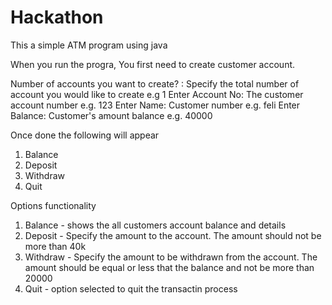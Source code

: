 # Hackathon

This a simple ATM program using java

When you run the progra, You first need to create customer account.

Number of accounts you want to create? : Specify the total number of account you would like to create e.g 1
Enter Account No: The customer account number e.g. 123
Enter Name: Customer number e.g. feli
Enter Balance: Customer's amount balance e.g. 40000

Once done the following will appear
1. Balance
2. Deposit
3. Withdraw
4. Quit

Options functionality
1. Balance - shows the all customers account balance and details 
2. Deposit - Specify the amount to the account. The amount should not be more than 40k
3. Withdraw - Specify the amount to be withdrawn from the account. The amount should be equal or less that the balance and not be more than 20000
4. Quit - option selected to quit the transactin process

